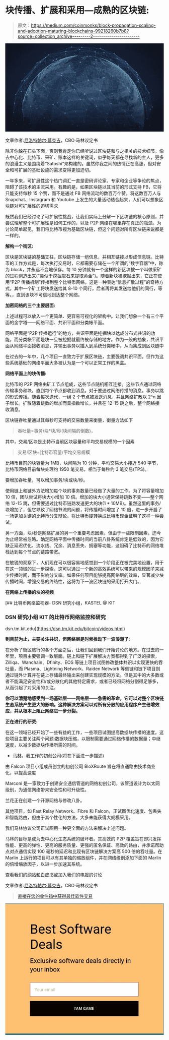 # 块传播、扩展和采用—成熟的区块链:

> 原文：<https://medium.com/coinmonks/block-propagation-scaling-and-adoption-maturing-blockchains-99218260b7b8?source=collection_archive---------2----------------------->

![](img/145efb5ebeba820d28d74e37c9ea5eec.png)

文章作者:[尼洛特帕尔·慕克吉](/@nilotpal.m?source=post_header_lockup)，CBO·马林议定书

除非你躲在石头下面，否则我肯定你已经听说过区块链和与之相关的技术细节。像去中心化、比特币、采矿、账本这样的关键词，似乎每天都在寻找新的主人，更多的浪漫主义是围绕着“Satoshi”来构建的。虽然你我之间的热情正在高涨，但对安全和可扩展的基础设施的需求变得更加迫切。

一年多来，可扩展性这个热门词汇一直是密码评论家、专家和企业等争论的焦点，阻碍了该技术的主流采用。有趣的是，如果区块链以其当前的形式支持 FB，它将只能支持每秒 15 个赞，而不是通过 FB 网络流动的数百万个赞。将这数百万人与 Snapchat、Instagram 和 Youtube 上发生的大量活动结合起来，人们可以想象区块链对可扩展性的迫切需求

既然我们已经讨论了可扩展性挑战，让我们实际上分解一下区块链的核心原则，并尝试理解整个可扩展性是如何工作的，以及 P2P 网络在哪里存在真正的瓶颈。为讨论简单起见，我们将比特币视为基础区块链，但这个问题对所有区块链来说都是一样的。

**解构一个街区:**

区块是区块链的基础支柱，区块链存储一组信息，并相互链接以形成信息链。比特币的工作方式是，每次执行交易时，它都需要存储在一个所谓的“数字容器”中，称为 block，并永远不变地保存。每 10 分钟就有一个这样的新区块被一个叫做采矿的过程创造出来(“类似于挖掘岩石来提取黄金”)。随着新块被挖掘出来，它正在使用“P2P 传播机制”传播到整个比特币网络，这是一种表达“信息扩散过程”的奇特方式，其中一个矿工将块发送给其 8-10 个同行，后者再将其发送给他们的同行，等等。，直到该块不可信地到达整个网络。

**加密网络的三个主要层面:**

上述过程可以放入一个更简单、更容易可视化的架构中。让我们想象一个有三个平面的金字塔——网络平面、共识平面和分类帐平面。

网络平面是“P2P 传播运行”的地方，共识平面是挖掘块以达成分布式共识的功能，而分类帐平面是块一旦被挖掘就最终被存储的地方。作为一般的抽象，共识平面从网络平面接收消息，并输出事务以插入到系统分类帐中，从而集成到区块链中

在过去的一年中，几个项目一直致力于扩展区块链，主要强调共识平面，但作为这些系统基础的网络平面大多被认为是一个可以正常工作的黑盒。

**网络平面上的块传播:**

比特币的 P2P 网络由矿工节点组成，这些节点随机相互连接。这些节点通过网络传输事务和块，直到每个节点都收到消息。对于要通过网络传播的消息，事务以跳的形式传播。随着每次迭代，一组 2 个节点被发送消息，并且网络扩散以 2^n.因子增长。扩散随着跳数的增加而呈指数增长，并且在 12-15 跳之后，整个网络接收消息。

区块链吞吐量通过其每秒可支持的交易数量来衡量，衡量方法如下

> 吞吐量=事务/块*块/秒(块间隔的倒数)，

其中，交易/区块是比特币当前区块容量和平均交易规模的一个因素

> 交易/区块=比特币容量/平均交易规模

比特币目前的块容量为 1MB，块间隔为 10 分钟，平均交易大小接近 540 字节，比特币网络目前每块处理约 1950 笔交易，相当于每秒约 3 笔交易(TPS)。

要增加吞吐量，可以增加事务/块或块/秒。

使用链上和链外方法增加每个块的事务数量已经做了大量的工作。为了将容量增加 10 倍，团队尝试将块大小增加 10 倍。增加的块大小通常保持跳数不变——整个网络 12-15 跳，但需要通过比特币链路发送更大的块(1 * 10MB)。虽然这里的事务/块增加了，但它导致了网络节流的问题，将传播时间增加了 10 倍，进一步开启了一场更加关键的比特币分叉辩论。将比特币硬转换成比特币现金证明了这样一种尝试。

另一方面，块/秒是网络扩展的另一个重要考虑因素，但由于一些限制因素，迄今为止经常被忽略。确定网络平面中传播时间的当前八卦系统肯定是低效的，因为它缺乏延迟优化、流水线、冗余、消息丢失、拥塞等功能，这阻碍了比特币的网络堆栈达到每个节点的链路带宽。

在敏锐的观察下，人们现在可以很容易地感觉到一个阶段正在被完美地设置，用于在这一领域的进一步探索，这可以通过一个新的高效系统可以带来的规模因子来减少传播时间，而不影响分叉率。如果任何项目能够提高网络层的效率，显著减少块传播时间，增强交易的终结性，这将为下一波区块链的采用打开大门。

**在网络上传播的块的视频**

 [## 比特币网络监视器- DSN 研究小组，KASTEL @ KIT

### DSN 研究小组 KIT 的比特币网络监控和研究

dsn.tm.kit.edu](https://dsn.tm.kit.edu/bitcoin/videos.html) 

**到目前为止，主要关注共识，但网络层是时候推动下一波浪潮了:**

在分析了街区旅行的各个方面之后，让我们回到我们开始讨论的地方。在过去的一年里，项目主要强调一致层面。链上和链下扩展解决方案都得到了广泛的探索，Zilliqa、Wanchain、Dfinity、EOS 等链上项目试图修改整体共识以实现更快的吞吐量，而 Plasma、Lightning Network、Raiden Network 等侧链和链下项目则通过链外计算并在链上存储最终输出来创建实现规模的方法。但是其中的大多数或者不能满足安全性和/或分散化的其他特定需求，或者已经将网络分割得足够多，从而引起了对采用的关注。

**你可以清楚地感受到一场基础层——网络层——急需的革命，它可以对整个区块链生态系统产生更大的影响。这种解决方案可以对所有分散的应用程序产生倍增效应，并从根本上阻止网络进一步分裂。**

**正在进行的研究:**

在这一领域已经开始了一些有益的工作，一些项目试图提高数据块传播的速度。这些项目主要关注两个问题:数据块压缩，以限制需要通过网络传播的数据量；中继速度，以减少数据块传播所需的时间。

- [马林](http://marlin.pro)，我工作的初创公司(将在下面进一步描述)

由 Falcon 项目小组成员创立的初创公司 BloXRoute 旨在将直通路由技术商业化，以提高速度

Marconi 是一家致力于创建安全通信管道的网络初创公司，该管道设计为以太网级别，为通信网络带来安全性和可升级性。

兰花正在创建一个开源网络与修改八卦。

其他项目，如 Fast Relay Network、Fibre 和 Falcon，正试图优化速度、包丢失和智能路由，但由于其个性化的方法，大多未能获得大规模采用。

我们马林协议公司正试图用一种更全面的方法来解决上述问题。

马林的目标是成为去中心化生态系统的破坏者。其高效的 P2P 覆盖旨在即兴发挥性能、更高的弹性、更高的服务质量、更强的匿名保证、高效的路由，并承诺帮助点对点通信实现 100 毫秒的延迟和比现有区块链解决方案高 500 倍的吞吐量。在 Marlin 上运行的项目可以有其单独的缩放组件，并在网络级别添加下面的 Marlin 的倍增缩放因子，以进一步加速其系统。

查看我们的[网站和白皮书](http://marlin.pro)或加入我们的[电报](https://t.me/marlinprotocol)的讨论

文章作者:[尼洛特帕尔·慕克吉](/@nilotpal.m?source=post_header_lockup)，CBO·马林议定书

> [直接在您的收件箱中获得最佳软件交易](https://coincodecap.com/?utm_source=coinmonks)

[![](img/7c0b3dfdcbfea594cc0ae7d4f9bf6fcb.png)](https://coincodecap.com/?utm_source=coinmonks)